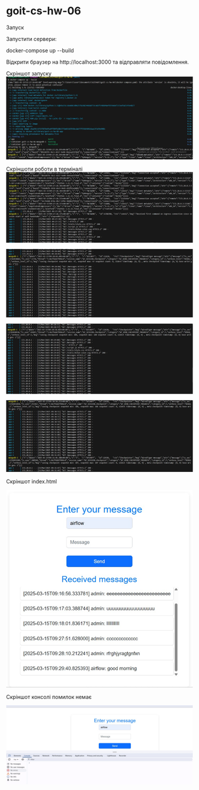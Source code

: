 # goit-cs-hw-06

Запуск

Запустити сервери:

docker-compose up --build

Відкрити браузер на http://localhost:3000 та відправляти повідомлення.

Скріншот запуску
![alt text](img/01.jpg)

Скріншоти роботи в терміналі
![alt text](img/02.jpg)

![alt text](img/03.jpg)

![alt text](img/04.jpg)

![alt text](img/05.jpg)

Скріншот index.html

![alt text](img/07.jpg)

Скріншот консолі помилок немає

![alt text](img/06.jpg)
